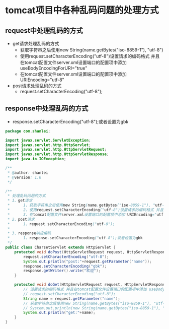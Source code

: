 # tomcat项目中各种乱码问题的处理方式

## request中处理乱码的方式

- get请求处理乱码的方式
  - 获取字符串之后使用new String(name.getBytes("iso-8859-1"), "utf-8")
  - 使用request.setCharacterEncoding("utf-8")设置请求的编码格式 并且在tomcat配置文件server.xml设置端口的配置项中添加 useBodyEncodingForURI="true"
  - 在tomcat配置文件server.xml设置端口的配置项中添加 URIEncoding="utf-8"
- post请求处理乱码的方式
  - request.setCharacterEncoding("utf-8");

## response中处理乱码的方式

- response.setCharacterEncoding("utf-8");或者设置为gbk

```java
package com.shanlei;

import javax.servlet.ServletException;
import javax.servlet.http.HttpServlet;
import javax.servlet.http.HttpServletRequest;
import javax.servlet.http.HttpServletResponse;
import java.io.IOException;

/**
 * @author: shanlei
 * @version: 1.0
 */

/**
 * 处理乱码问题的方式
 * 1、get请求
 *      1、获取字符串之后使用new String(name.getBytes("iso-8859-1"), "utf-8")
 *      2、使用request.setCharacterEncoding("utf-8")设置请求的编码格式 并且在tomcat配置文件server.xml设置端口的配置项中添加 useBodyEncodingForURI="true"
 *      3、在tomcat配置文件server.xml设置端口的配置项中添加 URIEncoding="utf-8"
 * 2、post请求
 *      1、request.setCharacterEncoding("utf-8");
 *
 * 3、response响应编码
 *      1、response.setCharacterEncoding("utf-8");或者设置为gbk
 */
public class CharsetServlet extends HttpServlet {
    protected void doPost(HttpServletRequest request, HttpServletResponse response) throws ServletException, IOException {
        request.setCharacterEncoding("utf-8");
        System.out.println("post:"+request.getParameter("name"));
        response.setCharacterEncoding("gbk");
        response.getWriter().write("欢迎");
    }

    protected void doGet(HttpServletRequest request, HttpServletResponse response) throws ServletException, IOException {
        // 设置请求的编码格式 并且在tomcat配置文件设置端口的配置项中添加 useBodyEncodingForURI="true"
        // request.setCharacterEncoding("utf-8");
        String name = request.getParameter("name");
        // 获取字符串之后使用new String(name.getBytes("iso-8859-1"), "utf-8")
        // System.out.println(new String(name.getBytes("iso-8859-1"), "utf-8"));
        System.out.println("get:"+name);
    }
}

```

